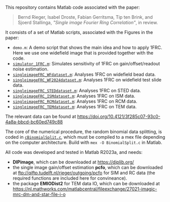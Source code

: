 This repository contains Matlab code associated with the paper:

> Bernd Rieger, Isabel Droste, Fabian Gerritsma, Tip ten Brink, and Sjoerd Stallinga, *"Single image Fourier Ring Correlation"*, in review.

It consists of a set of Matlab scripts, associated with the Figures in the paper:

- `demo.m`: A demo script that shows the main idea and how to apply 1FRC. Here we use one widefield image that is provided together with the code.  
- [`simulator_1FRC.m`](simulator_1FRC.m): Simulates sensitivity of 1FRC on gain/offset/readout noise estimation.
- [`singleimageFRC_WFdataset.m`](singleimageFRC_WFdataset.m): Analyses 1FRC on widefield bead data.
- [`singleimageFRC_WF2024dataset.m`](singleimageFRC_WF2024dataset.m): Analyses 1FRC on widefield test slide data.
- [`singleimageFRC_STEDdataset.m`](singleimageFRC_STEDdataset.m): Analyses 1FRC on STED data.
- [`singleimageFRC_ISMdataset.m`](singleimageFRC_ISMdataset.m): Analyses 1FRC on ISM data.
- [`singleimageFRC_RCMdataset.m`](singleimageFRC_RCMdataset.m): Analyses 1FRC on RCM data.
- [`singleimageFRC_TEMdataset.m`](singleimageFRC_TEMdataset.m): Analyses 1FRC on TEM data.

The relevant data can be found at <https://doi.org/10.4121/3f285c07-93c0-4a8a-bbcd-bc60ed749c88>

The core of the numerical procedure, the random binomial data splitting, is coded in [`cBinomialSplit.c`](cBinomialSplit.c), which must be compiled to a mex file depending on the computer architecture. Build with `mex -O BinomialSplit.c` in Matlab.

All code was developed and tested in Matlab R2023a, and needs:
- **DIPimage**, which can be downloaded at <https://diplib.org/>
- the single image gain/offset estimation **pcfo**, which can be downloaded at <ftp://qiftp.tudelft.nl/rieger/outgoing/pcfo> for SIM and RC data (the required functions are included here for convineance).
- the package **EMIODist2** for TEM data IO, which can be downloaded at <https://nl.mathworks.com/matlabcentral/fileexchange/27021-imagic-mrc-dm-and-star-file-i-o>

